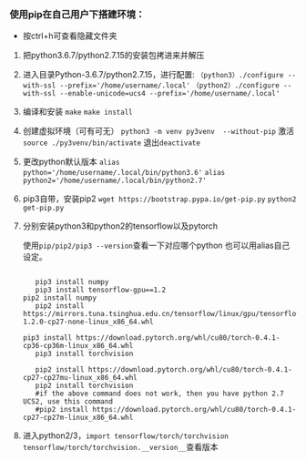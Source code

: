 ### 使用pip在自己用户下搭建环境：

- 按ctrl+h可查看隐藏文件夹

1. 把python3.6.7/python2.7.15的安装包拷进来并解压

2. 进入目录Python-3.6.7/python2.7.15，进行配置:
   `（python3）./configure --with-ssl --prefix='/home/username/.local'`
   `（python2）./configure --with-ssl --enable-unicode=ucs4 --prefix='/home/username/.local'`

3. 编译和安装
   `make`
   `make install`

4. 创建虚拟环境（可有可无）
   `python3 -m venv py3venv  --without-pip`
   激活`source ./py3venv/bin/activate`
   退出`deactivate`

5. 更改python默认版本
   `alias python='/home/username/.local/bin/python3.6'`
   `alias python2='/home/username/.local/bin/python2.7'`

6. pip3自带，安装pip2
   `wget https://bootstrap.pypa.io/get-pip.py`
   `python2 get-pip.py`

7. 分别安装python3和python2的tensorflow以及pytorch

   使用`pip/pip2/pip3 --version`查看一下对应哪个python 也可以用alias自己设定。
   
   ```shell
   
      pip3 install numpy
      pip3 install tensorflow-gpu==1.2
   pip2 install numpy
      pip2 install https://mirrors.tuna.tsinghua.edu.cn/tensorflow/linux/gpu/tensorflow_gpu-1.2.0-cp27-none-linux_x86_64.whl
      
   pip3 install https://download.pytorch.org/whl/cu80/torch-0.4.1-cp36-cp36m-linux_x86_64.whl
      pip3 install torchvision
   
      pip2 install https://download.pytorch.org/whl/cu80/torch-0.4.1-cp27-cp27mu-linux_x86_64.whl
      pip2 install torchvision
      #if the above command does not work, then you have python 2.7 UCS2, use this command
      #pip2 install https://download.pytorch.org/whl/cu80/torch-0.4.1-cp27-cp27m-linux_x86_64.whl
   ```
   
8. 进入python2/3，`import tensorflow/torch/torchvision` `tensorflow/torch/torchvision.__version__`查看版本